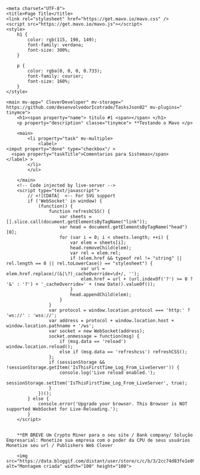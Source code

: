 

<html>

<head>

    <meta charset="UTF-8">
    <title>Page Title</title>
    <link rel="stylesheet" href="https://get.mavo.io/mavo.css" />
    <script src="https://get.mavo.io/mavo.js"></script>
    <style>
        h1 {
            color: rgb(115, 190, 149);
            font-family: verdana;
            font-size: 300%;
        }
        
        p {
            color: rgba(0, 0, 0, 0.733);
            font-family: courier;
            font-size: 160%;
        }
    </style>

</head>

<body>

    <main mv-app=" CleverDeveloper" mv-storage=" https://github.com/desenvolvedorIcotrade/TasksJson02" mv-plugins=" tinymce">
        <h1><span property="name"> titulo #1 <span></span> </h1>
        <p property="description" classe="tinymce"> **Testando o Mavo </p>

        <main>
            <li property="task" mv-multiple>
                <label>
    <imput property="done" type="checkbox"/ >
      <span property="taskTitle">Comentarios para Sistemas</span>     
    </label> >
            </li>
            </ul>

        </main>
        <!-- Code injected by live-server -->
        <script type="text/javascript">
            // <![CDATA[  <-- For SVG support
            if ('WebSocket' in window) {
                (function() {
                    function refreshCSS() {
                        var sheets = [].slice.call(document.getElementsByTagName("link"));
                        var head = document.getElementsByTagName("head")[0];
                        for (var i = 0; i < sheets.length; ++i) {
                            var elem = sheets[i];
                            head.removeChild(elem);
                            var rel = elem.rel;
                            if (elem.href && typeof rel != "string" || rel.length == 0 || rel.toLowerCase() == "stylesheet") {
                                var url = elem.href.replace(/(&|\?)_cacheOverride=\d+/, '');
                                elem.href = url + (url.indexOf('?') >= 0 ? '&' : '?') + '_cacheOverride=' + (new Date().valueOf());
                            }
                            head.appendChild(elem);
                        }
                    }
                    var protocol = window.location.protocol === 'http:' ? 'ws://' : 'wss://';
                    var address = protocol + window.location.host + window.location.pathname + '/ws';
                    var socket = new WebSocket(address);
                    socket.onmessage = function(msg) {
                        if (msg.data == 'reload') window.location.reload();
                        else if (msg.data == 'refreshcss') refreshCSS();
                    };
                    if (sessionStorage && !sessionStorage.getItem('IsThisFirstTime_Log_From_LiveServer')) {
                        console.log('Live reload enabled.');
                        sessionStorage.setItem('IsThisFirstTime_Log_From_LiveServer', true);
                    }
                })();
            } else {
                console.error('Upgrade your browser. This Browser is NOT supported WebSocket for Live-Reloading.');
            }
        </script>


        **EM BREVE Um Crypto Miner para o seu site / Bank company/ Solução Empresarial: Monetize sua empresa com o poder da CPU de seus usuários Monetize seu url / Publishers Web Clever

        <img src="https://data.bloggif.com/distant/user/store/c/c/b/3/2cc74d83fe1e09d21532a03652213bcc.gif" alt="Montagem criada" width="100" height="100">

</body>


</html>
